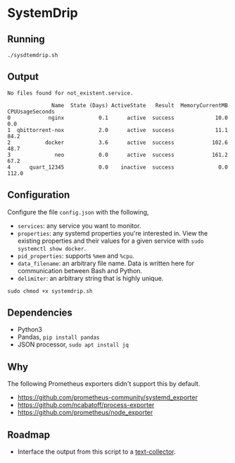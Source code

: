 # SystemDrip

## Running

`./sysdtemdrip.sh`

## Output

```
No files found for not_existent.service.

              Name  State (Days) ActiveState   Result  MemoryCurrentMB  CPUUsageSeconds
0            nginx           0.1      active  success             10.0              0.0
1  qbittorrent-nox           2.0      active  success             11.1             84.2
2           docker           3.6      active  success            102.6             48.7
3              neo           0.0      active  success            161.2             67.2
4      quart_12345           0.0    inactive  success              0.0            112.0
```

## Configuration

Configure the file `config.json` with the following,

- `services`: any service you want to monitor.
- `properties`: any systemd properties you're interested in. View the existing properties and their values for a given service with `sudo systemctl show docker`.
- `pid_properties`: supports `%mem` and `%cpu`.
- `data_filename`: an arbitrary file name. Data is written here for communication between Bash and Python.
- `delimiter`: an arbitrary string that is highly unique.

`sudo chmod +x systemdrip.sh`

## Dependencies

- Python3
- Pandas, `pip install pandas`
- JSON processor, `sudo apt install jq`

## Why

The following Prometheus exporters didn't support this by default.

- https://github.com/prometheus-community/systemd_exporter
- https://github.com/ncabatoff/process-exporter
- https://github.com/prometheus/node_exporter


## Roadmap

- Interface the output from this script to a [text-collector](https://github.com/prometheus/node_exporter?tab=readme-ov-file#textfile-collector).
